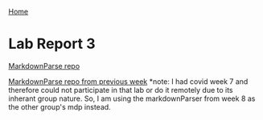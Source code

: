 [Home](../index.md)

# Lab Report 3


[MarkdownParse repo](https://github.com/ravishende/markdown-parser)

[MarkdownParse repo from previous week](https://github.com/nidhidhamnani/markdown-parser)
*note: I had covid week 7 and therefore could not participate in that lab or do it remotely due to its inherant group nature. So, I am using the markdownParser from week 8 as the other group's mdp instead.

